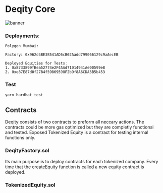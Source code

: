 # Deqity Core
![banner](https://user-images.githubusercontent.com/108776533/185813055-c8151606-34c7-46f4-8229-bfac05caf27c.png)

### Deployments:

```
Polygon Mumbai:

Factory: 0x962d4BE3B541AD6cB62Aadd799066129c9aAecEB

Deployed Equities for Tests: 
1. 0x8733899fBea52774e2F4AAd71014941Ae00599e8
2. 0xe87E87d0f2784f59869598F2b9f8A6CDA3B5b453
```

### Test

```
yarn hardhat test
```

## Contracts
Deqity consists of two contracts to preform all neccary actions. The contracts could be more gas optimized but they are completly functional and tested. Exposed Tokenized Equity is a contract for testing internal functions only.

### DeqityFactory.sol
Its main purpose is to deploy contracts for each tokenized company. Every time that the createEquity function is called a new equity contract is deployed. 


### TokenizedEquity.sol
